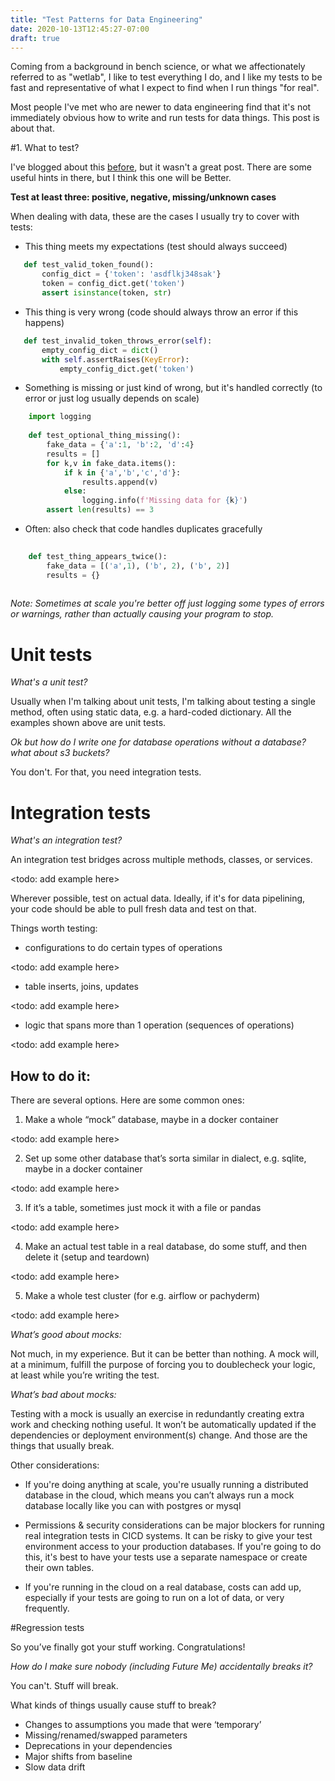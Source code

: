 ```yaml
---
title: "Test Patterns for Data Engineering"
date: 2020-10-13T12:45:27-07:00
draft: true
---
```


Coming from a background in bench science, or what we affectionately referred to as "wetlab", I like to test everything I do, and I like my tests
to be fast and representative of what I expect to find when I run things "for real". 

Most people I've met who are newer to data engineering find that it's not immediately obvious how to write and run tests for data things. 
This post is about that. 

#1. What to test? 

I've blogged about this [before][1], but it wasn't a great post. There are some useful hints in there, but I think this one will be Better.  

**Test at least three: positive, negative, missing/unknown cases** 

When dealing with data, these are the cases I usually try to cover with tests: 

- This thing meets my expectations (test should always succeed)

```python
   def test_valid_token_found():
       config_dict = {'token': 'asdflkj348sak'}
       token = config_dict.get('token')
       assert isinstance(token, str)
```

- This thing is very wrong (code should always throw an error if this happens)

```python
   def test_invalid_token_throws_error(self):
       empty_config_dict = dict()
       with self.assertRaises(KeyError):
           empty_config_dict.get('token')
```

- Something is missing or just kind of wrong, but it's handled correctly (to error or just log usually depends on scale) 

```python
    import logging
    
    def test_optional_thing_missing():
        fake_data = {'a':1, 'b':2, 'd':4}
        results = []
        for k,v in fake_data.items():
            if k in {'a','b','c','d'}:
                results.append(v)
            else:
                logging.info(f'Missing data for {k}')
        assert len(results) == 3
```

- Often: also check that code handles duplicates gracefully

```python
    
    def test_thing_appears_twice():
        fake_data = [('a',1), ('b', 2), ('b', 2)]
        results = {}
        

```


*Note: Sometimes at scale you're better off just logging some types of errors or warnings, rather than actually causing your program 
to stop.* 


# Unit tests

*What's a unit test?* 

Usually when I'm talking about unit tests, I'm talking about testing a single method, often using static data, e.g. a hard-coded dictionary. 
All the examples shown above are unit tests. 

*Ok but how do I write one for database operations without a database? what about s3 buckets?*

You don't. For that, you need integration tests. 

# Integration tests

*What's an integration test?*

An integration test bridges across multiple methods, classes, or services. 

<todo: add example here>

Wherever possible, test on actual data. Ideally, if it's for data pipelining, your code should be able to pull fresh data and test on that. 

Things worth testing: 
- configurations to do certain types of operations

<todo: add example here>

- table inserts, joins, updates

<todo: add example here>

- logic that spans more than 1 operation (sequences of operations)

<todo: add example here>

## How to do it:

There are several options. Here are some common ones:
 
1. Make a whole “mock” database, maybe in a docker container

<todo: add example here>

2. Set up some other database that’s sorta similar in dialect, e.g. sqlite, maybe in a docker container 

<todo: add example here>

3. If it’s a table, sometimes just mock it with a file or pandas

<todo: add example here>

4. Make an actual test table in a real database, do some stuff, and then delete it (setup and teardown)

<todo: add example here>

5. Make a whole test cluster (for e.g. airflow or pachyderm)

<todo: add example here>

_What’s good about mocks:_

Not much, in my experience. But it can be better than nothing. 
A mock will, at a minimum, fulfill the purpose of forcing you to doublecheck your logic, at least while you’re writing the test. 

_What’s bad about mocks:_

Testing with a mock is usually an exercise in redundantly creating extra work and checking nothing useful. 
It won’t be automatically updated if the dependencies or deployment environment(s) change. And those are the things that usually break. 

Other considerations:

- If you're doing anything at scale, you're usually running a distributed database in the cloud, which means you can’t always run a mock database 
locally like you can with postgres or mysql

- Permissions & security considerations can be major blockers for running real integration tests in CICD systems. 
It can be risky to give your test environment access to your production databases. If you're going to do this, it's best to 
have your tests use a separate namespace or create their own tables. 

- If you're running in the cloud on a real database, costs can add up, 
especially if your tests are going to run on a lot of data, or very frequently. 

#Regression tests

So you’ve finally got your stuff working. Congratulations! 

*How do I make sure nobody (including Future Me) accidentally breaks it?* 

You can't. Stuff will break. 

What kinds of things usually cause stuff to break?

- Changes to assumptions you made that were ‘temporary’
- Missing/renamed/swapped parameters
- Deprecations in your dependencies
- Major shifts from baseline
- Slow data drift


[1]: https://szeitlin.github.io/posts/engineering/test-driven-data-pipelining/